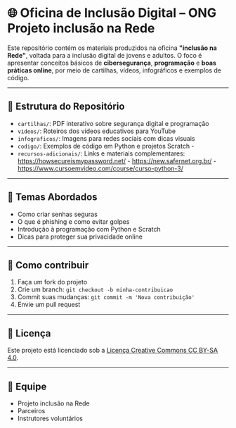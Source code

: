 # 🌐 Oficina de Inclusão Digital – ONG Projeto inclusão na Rede

Este repositório contém os materiais produzidos na oficina **"inclusão na Rede"**, voltada para a inclusão digital de jovens e adultos. O foco é apresentar conceitos básicos de **cibersegurança**, **programação** e **boas práticas online**, por meio de cartilhas, vídeos, infográficos e exemplos de código.

---

## 📁 Estrutura do Repositório

- `cartilhas/`: PDF interativo sobre segurança digital e programação
- `videos/`: Roteiros dos vídeos educativos para YouTube 
- `infograficos/`: Imagens para redes sociais com dicas visuais
- `codigo/`: Exemplos de código em Python e projetos Scratch - 
- `recursos-adicionais/`: Links e materiais complementares: https://howsecureismypassword.net/ - https://new.safernet.org.br/ - https://www.cursoemvideo.com/course/curso-python-3/
  

---

## 🔐 Temas Abordados

- Como criar senhas seguras
- O que é phishing e como evitar golpes
- Introdução à programação com Python e Scratch
- Dicas para proteger sua privacidade online

---

## 📌 Como contribuir

1. Faça um fork do projeto
2. Crie um branch: `git checkout -b minha-contribuicao`
3. Commit suas mudanças: `git commit -m 'Nova contribuição'`
4. Envie um pull request

---

## 📄 Licença

Este projeto está licenciado sob a [Licença Creative Commons CC BY-SA 4.0](https://creativecommons.org/licenses/by-sa/4.0/deed.pt_BR).

---

## 👥 Equipe

- Projeto inclusão na Rede
- Parceiros
- Instrutores voluntários

